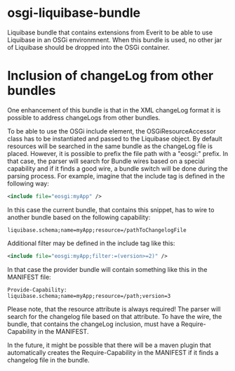 osgi-liquibase-bundle
=====================

Liquibase bundle that contains extensions from Everit to be able to use
Liquibase in an OSGi environmnent. When this bundle is used, no other jar
of Liquibase should be dropped into the OSGi container.

# Inclusion of changeLog from other bundles

One enhancement of this bundle is that in the XML changeLog format it is
possible to address changeLogs from other bundles.

To be able to use the OSGi include element, the OSGiResourceAccessor class
has to be instantiated and passed to the Liquibase object. By default
resources will be searched in the same bundle as the changeLog file is
placed. However, it is possible to prefix the file path with a "eosgi:"
prefix. In that case, the parser will search for Bundle wires based on
a special capability and if it finds a good wire, a bundle switch will
be done during the parsing process. For example, imagine that the include
tag is defined in the following way:

```xml
<include file="eosgi:myApp" />
```

In this case the current bundle, that contains this snippet, has to wire
to another bundle based on the following capability:

```
liquibase.schema;name=myApp;resource=/pathToChangelogFile
```

Additional filter may be defined in the include tag like this:

```xml
<include file="eosgi:myApp;filter:=(version>=2)" />
```

In that case the provider bundle will contain something like this in the
MANIFEST file:

```
Provide-Capability: liquibase.schema;name=myApp;resource=/path;version=3 
```

Please note, that the resource attribute is always required! The parser will
search for the changelog file based on that attribute. To have the wire, the
bundle, that contains the changeLog inclusion, must have a
Require-Capability in the MANIFEST.

In the future, it might be possible that there will be a maven plugin that
automatically creates the Require-Capability in the MANIFEST if it finds a
changelog file in the bundle.

